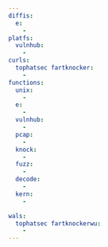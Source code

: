 ```yaml
---
diffis:
  e:
    -
platfs:
  vulnhub:
    -
curls:
  tophatsec fartknocker:
    -
functions:
  unix:
    -
  e:
    -
  vulnhub:
    -
  pcap:
    -
  knock:
    -
  fuzz:
    -
  decode:
    -
  kern:
    -

wals:
  tophatsec fartknockerwu:
    -
---
```

